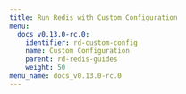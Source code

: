 ```yaml
---
title: Run Redis with Custom Configuration
menu:
  docs_v0.13.0-rc.0:
    identifier: rd-custom-config
    name: Custom Configuration
    parent: rd-redis-guides
    weight: 50
menu_name: docs_v0.13.0-rc.0
---
```


